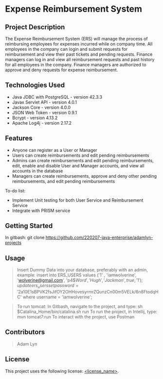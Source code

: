# Expense Reimbursement System

## Project Description

The Expense Reimbursement System (ERS) will manage the process of reimbursing employees for expenses incurred while on company time. All employees in the company can login and submit requests for reimbursement and view their past tickets and pending requests. Finance managers can log in and view all reimbursement requests and past history for all employees in the company. Finance managers are authorized to approve and deny requests for expense reimbursement.

## Technologies Used

* Java JDBC with PostgreSQL - version 42.3.3
* Javax Servlet API - version 4.0.1
* Jackson Core - version 4.0.0
* JSON Web Token - version 0.9.1
* Bcrypt - version 4.13.2
* Apache Log4j - version 2.17.2

## Features

* Anyone can register as a User or Manager
* Users can create reimbursements and edit pending reimbursements
* Admins can create reimbursements and edit pending reimbursements, edit, enable and disable User and Manager accounts, and view all accounts in the database
* Managers can create reimbursements, approve and deny other pending reimbursements, and edit pending reimbursements

To-do list:
* Implement Unit testing for both User Service and Reimbursement Service
* Integrate with PRISM service

## Getting Started
   
In gitbash: git clone https://github.com/220207-java-enterprise/adamlyn-projects


## Usage

> Insert Dummy Data into your database, preferably with an admin, example:
insert into ERS_USERS values ('1' , 'iamwolverine', 'wolverine@gmail.com', 'p4$$Word', 'Hugh', 'Jackman', true, '1');
update ers_users set password = '$2a$10$E1sBPVK2fsJifOY2OHHovesyrmrZQunzCn00m5VELk/6n8FtodqHC' where username = 'iamwolverine';

> To run tomcat: In Gitbash, navigate to the project, and type: sh $Catalina_Home/bin/catalina.sh run
> To run the project, in Intellij, type: mvn tomcat7:run 
> To interact with the project, use Postman


## Contributors

> Adam Lyn

## License

This project uses the following license: [<license_name>](<link>).
